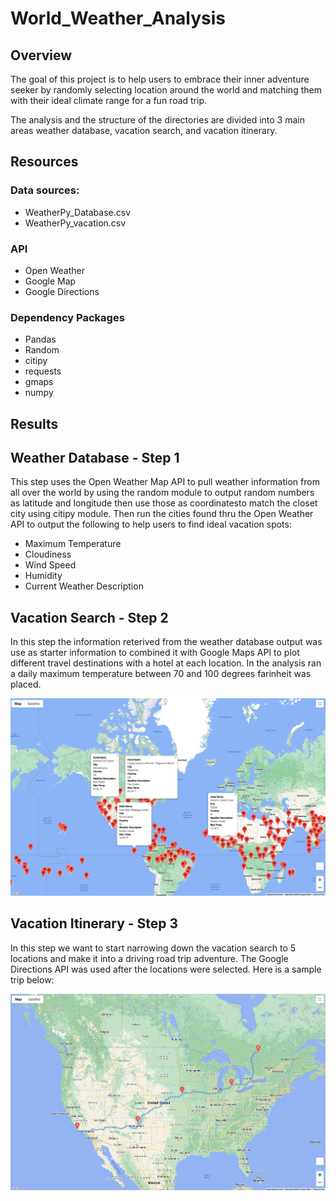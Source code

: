 # World_Weather_Analysis

## Overview
The goal of this project is to help users to embrace their inner adventure seeker by randomly selecting location around the world and matching them with their ideal climate range for a fun road trip. 

The analysis and the structure of the directories are divided into 3 main areas weather database, vacation search, and vacation itinerary.
## Resources
### Data sources:
- WeatherPy_Database.csv
- WeatherPy_vacation.csv

### API
- Open Weather 
- Google Map
- Google Directions 
### Dependency Packages
- Pandas
- Random
- citipy
- requests
- gmaps
- numpy 

## Results

## Weather Database - Step 1 
This step uses the Open Weather Map API to pull weather information from all over the world by using the random module to output random numbers as latitude and longitude then use those as coordinatesto match the closet city using citipy module. Then run the cities found thru the Open Weather API to output the following to help users to find ideal vacation spots:

- Maximum Temperature
- Cloudiness
- Wind Speed
- Humidity
- Current Weather Description


## Vacation Search - Step 2 
In this step the information reterived from the weather database output was use as starter information to combined it with Google Maps API to plot different travel destinations with a hotel at each location. In the analysis ran a daily maximum temperature between 70 and 100 degrees farinheit was placed.

![vacation_search_map](Vacation_Search/WeatherPy_vacation_map.png)

## Vacation Itinerary - Step 3
In this step we want to start narrowing down the vacation search to 5 locations and make it into a driving road trip adventure. The Google Directions API was used after the locations were selected. Here is a sample trip below:

![vacation_search_map](Vacation_Itinerary/WeatherPy_travel_map.png)



